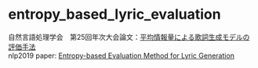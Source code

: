 # entropy_based_lyric_evaluation

自然言語処理学会　第25回年次大会論文：[平均情報量による歌詞生成モデルの評価手法](https://www.anlp.jp/proceedings/annual_meeting/2019/pdf_dir/P6-14.pdf)\
nlp2019 paper: [Entropy-based Evaluation Method for Lyric Generation](https://www.anlp.jp/proceedings/annual_meeting/2019/pdf_dir/P6-14.pdf)
